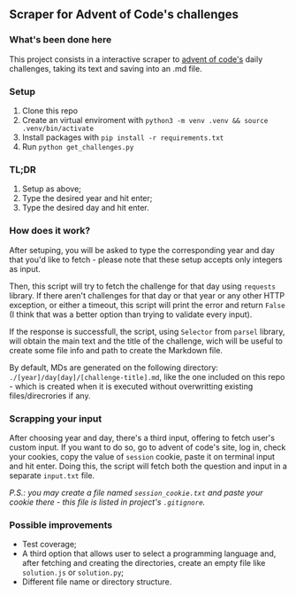 ## Scraper for Advent of Code's challenges

### What's been done here
This project consists in a interactive scraper to [advent of code's](https://adventofcode.com/) daily challenges, taking its text and saving into an .md file.

### Setup
1. Clone this repo
2. Create an virtual enviroment with `python3 -m venv .venv && source .venv/bin/activate`
3. Install packages with `pip install -r requirements.txt`
4. Run `python get_challenges.py`

### TL;DR
1. Setup as above;
2. Type the desired year and hit enter;
3. Type the desired day and hit enter.


### How does it work?
After setuping, you will be asked to type the corresponding year and day that you'd like to fetch - please note that these setup accepts only integers as input.

Then, this script will try to fetch the challenge for that day using `requests` library. If there aren't challenges for that day or that year or any other HTTP exception, or either a timeout, this script will print the error and return `False` (I think that was a better option than trying to validate every input).

If the response is successfull, the script, using `Selector` from `parsel` library, will obtain the main text and the title of the challenge, wich will be useful to create some file info and path to create the Markdown file.

By default, MDs are generated on the following directory: `./[year]/day[day]/[challenge-title].md`, like the one included on this repo - which is created when it is executed without overwritting existing files/direcrories if any.

### Scrapping your input
After choosing year and day, there's a third input, offering to fetch user's custom input. If you want to do so, go to advent of code's site, log in, check your cookies, copy the value of `session` cookie, paste it on terminal input and hit enter. Doing this, the script will fetch both the question and input in a separate `input.txt` file.

_P.S.: you may create a file named `session_cookie.txt` and paste your cookie there - this file is listed in project's `.gitignore`._

### Possible improvements
- Test coverage;
- A third option that allows user to select a programming language and, after fetching and creating the directories, create an empty file like `solution.js` or `solution.py`;
- Different file name or directory structure.
